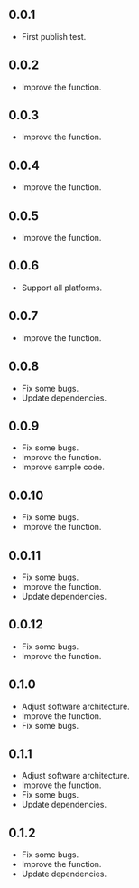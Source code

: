 ## 0.0.1
* First publish test.
## 0.0.2
* Improve the function.
## 0.0.3
* Improve the function.
## 0.0.4
* Improve the function.
## 0.0.5
* Improve the function.
## 0.0.6
* Support all platforms.
## 0.0.7
* Improve the function.
## 0.0.8
* Fix some bugs.
* Update dependencies.
## 0.0.9
* Fix some bugs.
* Improve the function.
* Improve sample code.
## 0.0.10
* Fix some bugs.
* Improve the function.
## 0.0.11
* Fix some bugs.
* Improve the function.
* Update dependencies.
## 0.0.12
* Fix some bugs.
* Improve the function.
## 0.1.0
* Adjust software architecture.
* Improve the function.
* Fix some bugs.
## 0.1.1
* Adjust software architecture.
* Improve the function.
* Fix some bugs.
* Update dependencies.
## 0.1.2
* Fix some bugs.
* Improve the function.
* Update dependencies.